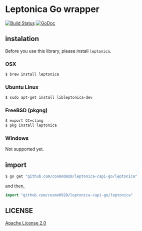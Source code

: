 Leptonica Go wrapper
===

[![Build Status](https://travis-ci.org/cosmo0920/leptonica-capi-go.svg?branch=master)](https://travis-ci.org/cosmo0920/leptonica-capi-go) [![GoDoc](https://godoc.org/github.com/cosmo0920/leptonica-capi-go?status.png)](https://godoc.org/github.com/cosmo0920/leptonica-capi-go)

## instalation

Before you use this library, please install `leptonica`.

### OSX

```bash
$ brew install leptonica
```

### Ubuntu Linux

```bash
$ sudo apt-get install libleptonica-dev
```

### FreeBSD (pkgng)

```bash
$ export CC=clang
$ pkg install leptonica
```

### Windows

Not supported yet.

## import

```bash
$ go get "github.com/cosmo0920/leptonica-capi-go/leptonica"
```

and then,

```go
import "github.com/cosmo0920/leptonica-capi-go/leptonica"
```

## LICENSE

[Apache License 2.0](LICENSE)
